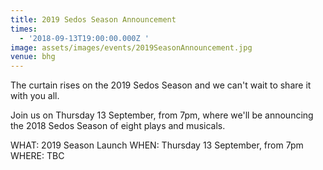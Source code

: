 ```yaml
---
title: 2019 Sedos Season Announcement
times:
  - '2018-09-13T19:00:00.000Z '
image: assets/images/events/2019SeasonAnnouncement.jpg
venue: bhg
---
```

The curtain rises on the 2019 Sedos Season and we can't wait to share it with you all.

Join us on Thursday 13 September, from 7pm, where we'll be announcing the 2018 Sedos Season of eight plays and musicals.

WHAT: 2019 Season Launch
WHEN: Thursday 13 September, from 7pm
WHERE: TBC
